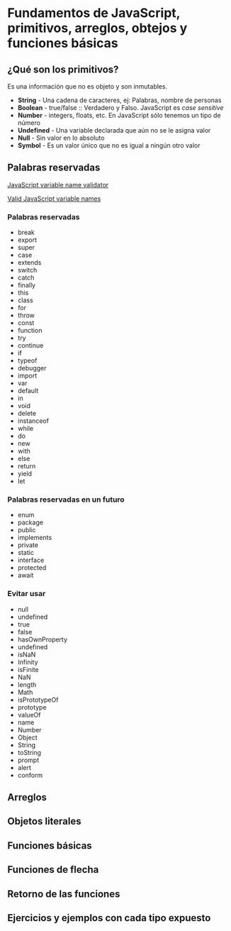 # Fundamentos de JavaScript, primitivos, arreglos, obtejos y funciones básicas

## ¿Qué son los primitivos?

Es una información que no es objeto y son inmutables.
- **String** - Una cadena de caracteres, ej: Palabras, nombre de personas
- **Boolean** - true/false :: Verdadero y Falso. JavaScript es *case sensitive*
- **Number** - integers, floats, etc. En JavaScript sólo tenemos un tipo de número
- **Undefined** - Una variable declarada que aún no se le asigna valor
- **Null** - Sin valor en lo absoluto
- **Symbol** - Es un valor único que no es igual a ningún otro valor


## Palabras reservadas

[JavaScript variable name validator](https://mothereff.in/js-variables#%E0%B2%A0%5f%E0%B2%A0)

[Valid JavaScript variable names](https://mathiasbynens.be/notes/javascript-identifiers)


### Palabras reservadas
- break
- export
- super
- case
- extends
- switch
- catch
- finally
- this
- class
- for
- throw
- const
- function
- try
- continue
- if
- typeof
- debugger
- import
- var
- default
- in 
- void
- delete 
- instanceof
- while
- do 
- new
- with
- else
- return
- yield
- let
  
### Palabras reservadas en un futuro
- enum
- package 
- public
- implements
- private
- static
- interface
- protected
- await

### Evitar usar
- null
- undefined
- true
- false
- hasOwnProperty
- undefined
- isNaN
- Infinity
- isFinite
- NaN
- length
- Math
- isPrototypeOf
- prototype
- valueOf
- name
- Number
- Object
- String
- toString
- prompt
- alert
- conform

## Arreglos
## Objetos literales
## Funciones básicas
## Funciones de flecha
## Retorno de las funciones
## Ejercicios y ejemplos con cada tipo expuesto